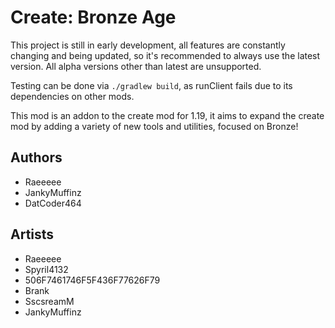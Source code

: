 # Create: Bronze Age
This project is still in early development, all features are constantly changing and being updated, so it's recommended to always use the latest version. All alpha versions other than latest are unsupported.

Testing can be done via `./gradlew build`, as runClient fails due to its dependencies on other mods.

This mod is an addon to the create mod for 1.19, it aims to expand the create mod by adding a variety of new tools and utilities, focused on Bronze!

## Authors
- Raeeeee
- JankyMuffinz
- DatCoder464
## Artists
- Raeeeee
- Spyril4132
- 506F7461746F5F436F77626F79
- Brank
- SscsreamM
- JankyMuffinz